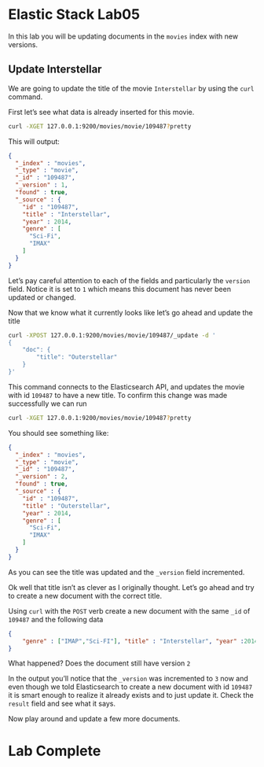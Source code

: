 # Elastic Stack Lab05
In this lab you will be updating documents in the `movies` index with new versions. 

## Update Interstellar 
We are going to update the title of the movie `Interstellar` by using the `curl` command.  

First let’s see what data is already inserted for this movie. 

```bash
curl -XGET 127.0.0.1:9200/movies/movie/109487?pretty
```

This will output: 

```json
{
  "_index" : "movies",
  "_type" : "movie",
  "_id" : "109487",
  "_version" : 1,
  "found" : true,
  "_source" : {
    "id" : "109487",
    "title" : "Interstellar",
    "year" : 2014,
    "genre" : [
      "Sci-Fi",
      "IMAX"
    ]
  }
}
```

Let’s pay careful attention to each of the fields and particularly the `version` field. Notice it is set to `1` which means this document has never been updated or changed. 

Now that we know what it currently looks like let’s go ahead and update the title

```bash
curl -XPOST 127.0.0.1:9200/movies/movie/109487/_update -d '
{
    "doc": {
        "title": "Outerstellar"
    }
}'
```

This command connects to the Elasticsearch API, and updates the movie with id `109487` to have a new title. To confirm this change was made successfully we can run

```bash
curl -XGET 127.0.0.1:9200/movies/movie/109487?pretty
```

You should see something like: 
```json
{
  "_index" : "movies",
  "_type" : "movie",
  "_id" : "109487",
  "_version" : 2,
  "found" : true,
  "_source" : {
    "id" : "109487",
    "title" : "Outerstellar",
    "year" : 2014,
    "genre" : [
      "Sci-Fi",
      "IMAX"
    ]
  }
}
```

As you can see the title was updated and the `_version` field incremented.  

Ok well that title isn’t as clever as I originally thought.  Let’s go ahead and try to create a new document with the correct title. 

Using `curl`  with the `POST` verb create a new document with the same `_id` of `109487` and the following data 
```json
{
    "genre" : ["IMAP","Sci-FI"], "title" : "Interstellar", "year" :2014
}
```

What happened?  Does the document still have version `2`

In the output you’ll notice that the `_version` was incremented to `3` now and even though we told Elasticsearch to create a new document with id `109487` it is smart enough to realize it already exists and to just update it.  Check the `result` field and see what it says. 

Now play around and update a few more documents. 

# Lab Complete 

